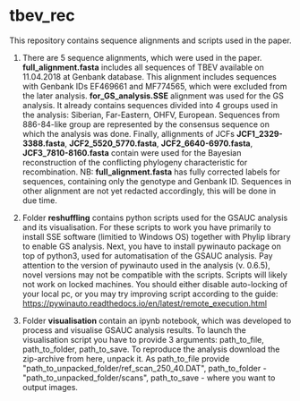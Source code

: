 # tbev_rec
This repository contains sequence alignments and scripts used in the paper.

1) There are 5 sequence alignments, which were used in the paper. __full_alignment.fasta__ includes all sequences of TBEV available on 11.04.2018 at Genbank database. This alignment includes sequences with Genbank IDs EF469661 and MF774565, which were excluded from the later analysis. __for_GS_analysis.SSE__ alignment was used for the GS analysis. It already contains sequences divided into 4 groups used in the analysis: Siberian, Far-Eastern, OHFV, European. Sequences from 886-84-like group are represented by the consensus sequence on which the analysis was done. Finally, allignments of JCFs __JCF1_2329-3388.fasta__, __JCF2_5520_5770.fasta__, __JCF2_6640-6970.fasta__, __JCF3_7810-8160.fasta__ contain were used for the Bayesian reconstruction of the conflicting phylogeny characteristic for recombination. NB: __full_alignment.fasta__ has fully corrected labels for sequences, containing only the genotype and Genbank ID. Sequences in other alignment are not yet redacted accordingly, this will be done in due time.

2) Folder __reshuffling__ contains python scripts used for the GSAUC analysis and its visualisation. For these scripts to work you have primarily to install SSE software (limitied to Windows OS) together with Phylip library to enable GS analysis. Next, you have to install pywinauto package on top of python3, used for automatisation of the GSAUC analysis. Pay attention to the version of pywinauto used in the analysis (v. 0.6.5), novel versions may not be compatible with the scripts. Scripts will likely not work on locked machines. You should either disable auto-locking of your local pc, or you may try improving script according to the guide: https://pywinauto.readthedocs.io/en/latest/remote_execution.html 

3) Folder __visualisation__ contain an ipynb notebook, which was developed to process and visualise GSAUC analysis results. To launch the visualisation script you have to provide 3 arguments: path_to_file, path_to_folder, path_to_save. To reproduce the analysis download the zip-archive from here, unpack it. As path_to_file provide "path_to_unpacked_folder/ref_scan_250_40.DAT", path_to_folder - "path_to_unpacked_folder/scans", path_to_save - where you want to output images.
